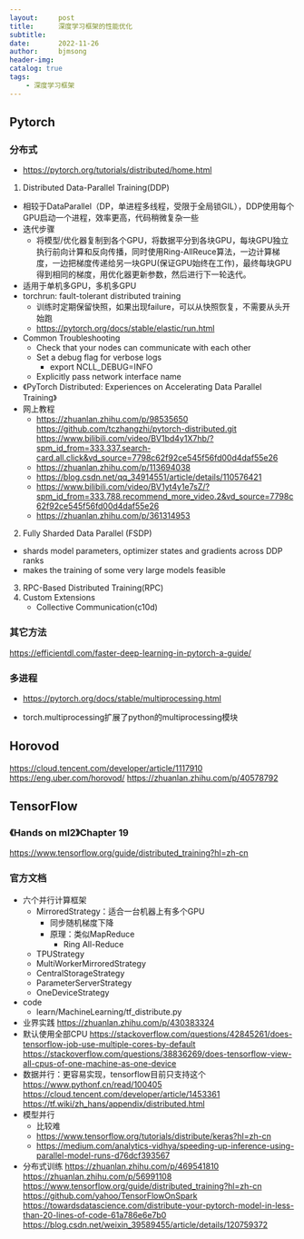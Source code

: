 ```yaml
---
layout:     post
title:      深度学习框架的性能优化
subtitle:   
date:       2022-11-26
author:     bjmsong
header-img: 
catalog: true
tags:
    - 深度学习框架
---
```

## Pytorch
### 分布式
+ https://pytorch.org/tutorials/distributed/home.html
1. Distributed Data-Parallel Training(DDP)
+ 相较于DataParallel（DP，单进程多线程，受限于全局锁GIL），DDP使用每个GPU启动一个进程，效率更高，代码稍微复杂一些
+ 迭代步骤
    * 将模型/优化器复制到各个GPU，将数据平分到各块GPU，每块GPU独立执行前向计算和反向传播，同时使用Ring-AllReuce算法，一边计算梯度，一边把梯度传递给另一块GPU(保证GPU始终在工作)，最终每块GPU得到相同的梯度，用优化器更新参数，然后进行下一轮迭代。
+ 适用于单机多GPU，多机多GPU
+ torchrun: fault-tolerant distributed training
    * 训练时定期保留快照，如果出现failure，可以从快照恢复，不需要从头开始跑
    * https://pytorch.org/docs/stable/elastic/run.html
+ Common Troubleshooting
    * Check that your nodes can communicate with each other
    * Set a debug flag for verbose logs
        - export NCLL_DEBUG=INFO
    * Explicitly pass network interface name 
+ 《PyTorch Distributed: Experiences on Accelerating Data Parallel Training》
+ 网上教程
    * https://zhuanlan.zhihu.com/p/98535650
    https://github.com/tczhangzhi/pytorch-distributed.git
    https://www.bilibili.com/video/BV1bd4y1X7hb/?spm_id_from=333.337.search-card.all.click&vd_source=7798c62f92ce545f56fd00d4daf55e26
    * https://zhuanlan.zhihu.com/p/113694038
    * https://blog.csdn.net/qq_34914551/article/details/110576421
    * https://www.bilibili.com/video/BV1yt4y1e7sZ/?spm_id_from=333.788.recommend_more_video.2&vd_source=7798c62f92ce545f56fd00d4daf55e26
    * https://zhuanlan.zhihu.com/p/361314953
2. Fully Sharded Data Parallel (FSDP)
- shards model parameters, optimizer states and gradients across DDP ranks
- makes the training of some very large models feasible
3. RPC-Based Distributed Training(RPC)
4. Custom Extensions
    * Collective Communication(c10d)

### 其它方法
https://efficientdl.com/faster-deep-learning-in-pytorch-a-guide/

### 多进程
+ https://pytorch.org/docs/stable/multiprocessing.html
- torch.multiprocessing扩展了python的multiprocessing模块


## Horovod
https://cloud.tencent.com/developer/article/1117910
https://eng.uber.com/horovod/
https://zhuanlan.zhihu.com/p/40578792


## TensorFlow
### 《Hands on ml2》Chapter 19
https://www.tensorflow.org/guide/distributed_training?hl=zh-cn

### 官方文档
- 六个并行计算框架
    - MirroredStrategy：适合一台机器上有多个GPU
        - 同步随机梯度下降
        - 原理：类似MapReduce
            - Ring All-Reduce
    - TPUStrategy
    - MultiWorkerMirroredStrategy
    - CentralStorageStrategy
    - ParameterServerStrategy
    - OneDeviceStrategy
- code
    - learn/MachineLearning/tf_distribute.py
- 业界实践
https://zhuanlan.zhihu.com/p/430383324
- 默认使用全部CPU
https://stackoverflow.com/questions/42845261/does-tensorflow-job-use-multiple-cores-by-default
https://stackoverflow.com/questions/38836269/does-tensorflow-view-all-cpus-of-one-machine-as-one-device
- 数据并行：更容易实现，tensorflow目前只支持这个
https://www.pythonf.cn/read/100405
https://cloud.tencent.com/developer/article/1453361
https://tf.wiki/zh_hans/appendix/distributed.html
- 模型并行
    - 比较难
    - https://www.tensorflow.org/tutorials/distribute/keras?hl=zh-cn
    - https://medium.com/analytics-vidhya/speeding-up-inference-using-parallel-model-runs-d76dcf393567   
- 分布式训练
https://zhuanlan.zhihu.com/p/469541810
https://zhuanlan.zhihu.com/p/56991108
https://www.tensorflow.org/guide/distributed_training?hl=zh-cn
https://github.com/yahoo/TensorFlowOnSpark
https://towardsdatascience.com/distribute-your-pytorch-model-in-less-than-20-lines-of-code-61a786e6e7b0
https://blog.csdn.net/weixin_39589455/article/details/120759372


